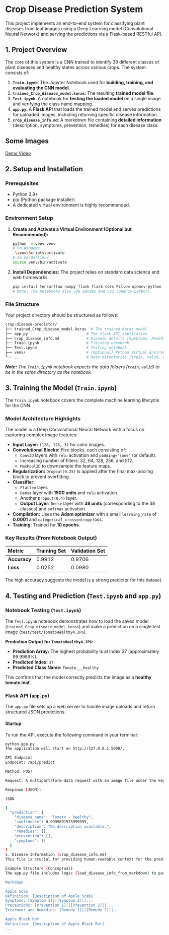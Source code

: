 # Crop Disease Prediction System

This project implements an end-to-end system for classifying plant diseases from leaf images using a Deep Learning model (Convolutional Neural Network) and serving the predictions via a Flask-based RESTful API.

## 1. Project Overview

The core of this system is a CNN trained to identify 38 different classes of plant diseases and healthy states across various crops. The system consists of:

1.  **`Train.ipynb`**: The Jupyter Notebook used for **building, training, and evaluating the CNN model**.
2.  **`trained_Crop_disease_model.keras`**: The resulting **trained model file**.
3.  **`Test.ipynb`**: A notebook for **testing the loaded model** on a single image and verifying the class name mapping.
4.  **`app.py`**: A **Flask API** that loads the trained model and serves predictions for uploaded images, including returning specific disease information.
5.  **`crop_disease_info.md`**: A markdown file containing **detailed information** (description, symptoms, prevention, remedies) for each disease class.

## Some Images
[Demo Video]()




## 2. Setup and Installation

### Prerequisites

* Python 3.8+
* pip (Python package installer)
* A dedicated virtual environment is highly recommended.

### Environment Setup

1.  **Create and Activate a Virtual Environment (Optional but Recommended):**
    ```bash
    python -m venv venv
    # On Windows
    .\venv\Scripts\activate
    # On macOS/Linux
    source venv/bin/activate
    ```

2.  **Install Dependencies:**
    The project relies on standard data science and web frameworks.

    ```bash
    pip install tensorflow numpy flask flask-cors Pillow opencv-python matplotlib scikit-learn seaborn
    # Note: The notebooks also use pandas and cv2 (opencv-python).
    ```

### File Structure

Your project directory should be structured as follows:
```bash
crop-disease-predictor/
├── trained_Crop_disease_model.keras  # The trained Keras model
├── app.py                          # The Flask API application
├── crop_disease_info.md            # Disease details (Symptoms, Remedies, etc.)
├── Train.ipynb                     # Training notebook
├── Test.ipynb                      # Testing notebook
├── venv/                           # (Optional) Python Virtual Environment
└── ...                             # Data directories (train, valid, etc.)
```

***Note:*** *The `Train.ipynb` notebook expects the data folders (`train`, `valid`) to be in the same directory as the notebook.*

## 3. Training the Model (`Train.ipynb`)

The `Train.ipynb` notebook covers the complete machine learning lifecycle for the CNN.

### Model Architecture Highlights

The model is a Deep Convolutional Neural Network with a focus on capturing complex image features:

* **Input Layer:** `(128, 128, 3)` for color images.
* **Convolutional Blocks:** Five blocks, each consisting of:
    * `Conv2D` layers with `relu` activation and `padding='same'` (or default).
    * Increasing number of filters: 32, 64, 128, 256, and 512.
    * `MaxPool2D` to downsample the feature maps.
* **Regularization:** `Dropout(0.25)` is applied after the final max-pooling block to prevent overfitting.
* **Classifier:**
    * `Flatten` layer.
    * `Dense` layer with **1500 units** and `relu` activation.
    * Another `Dropout(0.4)` layer.
    * **Output Layer:** `Dense` layer with **38 units** (corresponding to the 38 classes) and `softmax` activation.
* **Compilation:** Uses the **Adam optimizer** with a small `learning_rate` of **0.0001** and `categorical_crossentropy` loss.
* **Training:** Trained for **10 epochs**.

### Key Results (From Notebook Output)

| Metric | Training Set | Validation Set |
| :--- | :--- | :--- |
| **Accuracy** | 0.9912 | 0.9706 |
| **Loss** | 0.0252 | 0.0980 |

The high accuracy suggests the model is a strong predictor for this dataset.

## 4. Testing and Prediction (`Test.ipynb` and `app.py`)

### Notebook Testing (`Test.ipynb`)

The `Test.ipynb` notebook demonstrates how to load the saved model (`trained_Crop_disease_model.keras`) and make a prediction on a single test image (`test/test/TomatoHealthy4.JPG`).

**Prediction Output for `TomatoHealthy4.JPG`:**

* **Prediction Array:** The highest probability is at index 37 (approximately 99.9989%).
* **Predicted Index:** `37`
* **Predicted Class Name:** `Tomato___healthy`

This confirms that the model correctly predicts the image as a **healthy tomato leaf**.

### Flask API (`app.py`)

The `app.py` file sets up a web server to handle image uploads and return structured JSON predictions.

#### Startup

To run the API, execute the following command in your terminal:

```bash
python app.py
The application will start on http://127.0.0.1:5000/.

API Endpoint
Endpoint: /api/predict

Method: POST

Request: A multipart/form-data request with an image file under the key image.

Response (JSON):

JSON

{
  "prediction": {
    "disease_name": "Tomato - healthy",
    "confidence": 0.9999891523999999,
    "description": "No description available.",
    "remedies": [],
    "prevention": [],
    "symptoms": []
  }
}
5. Disease Information (crop_disease_info.md)
This file is crucial for providing human-readable context for the predictions. It contains structured information for all 38 disease and healthy classes.

Example Structure (Conceptual)
The app.py file includes logic (load_disease_info_from_markdown) to parse custom sections from this markdown file, which is an excellent way to integrate domain-specific knowledge with the ML model's output.

Markdown

Apple Scab
Definition: [Description of Apple Scab]
Symptoms: [Symptom 1]||[Symptom 2]||...
Precautions: [Prevention 1]||[Prevention 2]||...
Treatment and Remedies: [Remedy 1]||[Remedy 2]||...

Apple Black Rot
Definition: [Description of Apple Black Rot]
...
